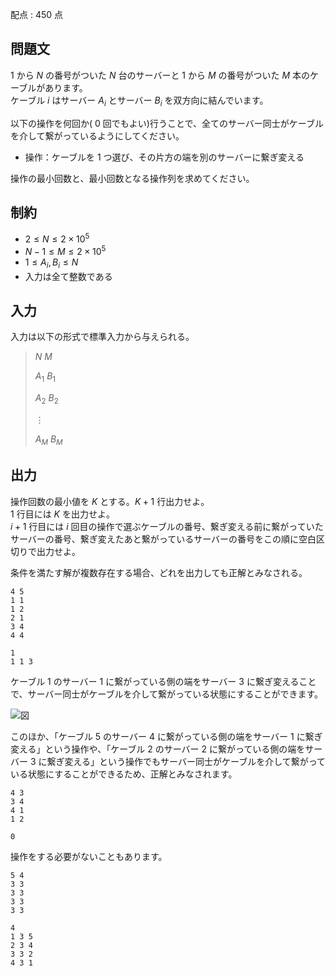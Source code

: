 配点 : $450$ 点

## 問題文

$1$ から $N$ の番号がついた $N$ 台のサーバーと $1$ から $M$ の番号がついた $M$ 本のケーブルがあります。<br>
ケーブル $i$ はサーバー $A_i$ とサーバー $B_i$ を双方向に結んでいます。

以下の操作を何回か( $0$ 回でもよい)行うことで、全てのサーバー同士がケーブルを介して繋がっているようにしてください。

- 操作：ケーブルを $1$ つ選び、その片方の端を別のサーバーに繋ぎ変える

操作の最小回数と、最小回数となる操作列を求めてください。

## 制約

- $2 \leq N \leq 2\times 10^5$
- $N-1 \leq M \leq 2\times 10^5$
- $1 \leq A_i,B_i \leq N$
- 入力は全て整数である

## 入力

入力は以下の形式で標準入力から与えられる。

> $N$ $M$
> 
> $A_1$ $B_1$
> 
> $A_2$ $B_2$
> 
> $\vdots$
> 
> $A_M$ $B_M$

## 出力

操作回数の最小値を $K$ とする。$K+1$ 行出力せよ。<br>
$1$ 行目には $K$ を出力せよ。<br>
$i+1$ 行目には $i$ 回目の操作で選ぶケーブルの番号、繋ぎ変える前に繋がっていたサーバーの番号、繋ぎ変えたあと繋がっているサーバーの番号をこの順に空白区切りで出力せよ。

条件を満たす解が複数存在する場合、どれを出力しても正解とみなされる。

```input1
4 5
1 1
1 2
2 1
3 4
4 4
```

```output1
1
1 1 3
```

ケーブル $1$ のサーバー $1$ に繋がっている側の端をサーバー $3$ に繋ぎ変えることで、サーバー同士がケーブルを介して繋がっている状態にすることができます。

![図](https://img.atcoder.jp/abc392/2fd7d931a5f5364363cb4e1a33f6d061.png)

このほか、「ケーブル $5$ のサーバー $4$ に繋がっている側の端をサーバー $1$ に繋ぎ変える」という操作や、「ケーブル $2$ のサーバー $2$ に繋がっている側の端をサーバー $3$ に繋ぎ変える」という操作でもサーバー同士がケーブルを介して繋がっている状態にすることができるため、正解とみなされます。

```input2
4 3
3 4
4 1
1 2
```

```output2
0
```

操作をする必要がないこともあります。

```input3
5 4
3 3
3 3
3 3
3 3
```

```output3
4
1 3 5
2 3 4
3 3 2
4 3 1
```